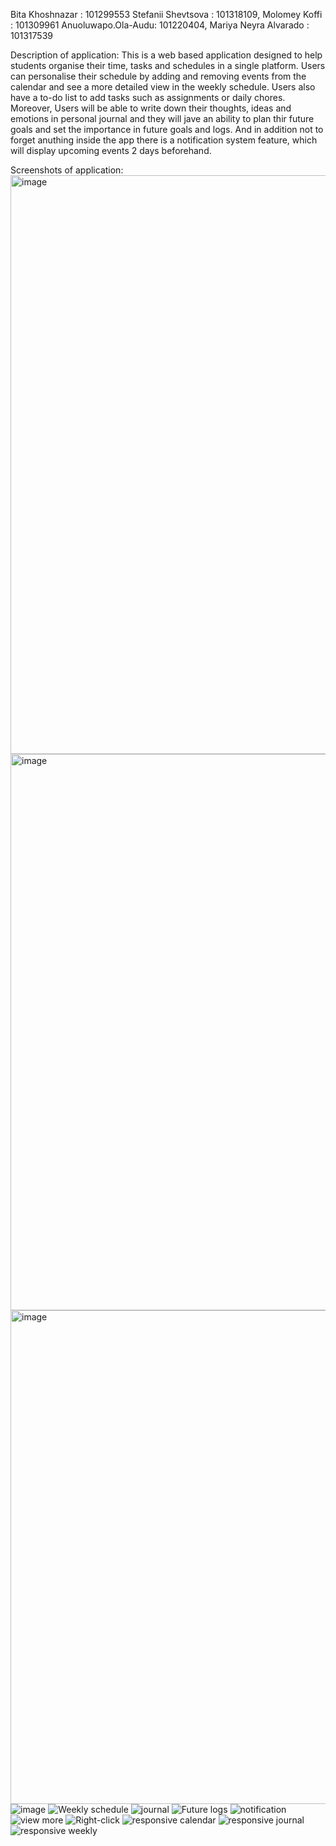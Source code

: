 Bita Khoshnazar : 101299553 
Stefanii Shevtsova : 101318109,
Molomey Koffi : 101309961
Anuoluwapo.Ola-Audu: 101220404, 
Mariya Neyra Alvarado : 101317539

Description of application:
This is a web based application designed to help students organise their time, tasks and schedules in a single platform.
Users can personalise their schedule by adding and removing events from the calendar and see a more detailed view in the weekly schedule. 
Users also have a to-do list to add tasks such as assignments or daily chores. Moreover, Users will be able to write down their thoughts, ideas and emotions in personal journal and they will jave an ability to plan thir future goals and set the importance in future goals and logs. And in addition not to forget anuthing inside the app there is a notification system feature, which will display upcoming events 2 days beforehand.

Screenshots of application:
<img width="926" alt="image" src="https://github.com/user-attachments/assets/4b12c20f-94e5-4095-830f-f634beab319c" />
<img width="890" alt="image" src="https://github.com/user-attachments/assets/7faa3254-d5c9-45f7-ac5b-e428419dd56d" />
<img width="790" alt="image" src="https://github.com/user-attachments/assets/9566bdba-da1c-4dae-a092-3397bfb53835" />
![image](https://github.com/user-attachments/assets/5da71be1-3e78-4679-b49c-dd7ad95ec828)
![Weekly schedule](https://github.com/user-attachments/assets/e362c6e6-b195-4092-a5c3-6cddb37c46d5)
![journal](https://github.com/user-attachments/assets/6971e7b2-0e26-4433-9e57-0bea53fb337f)
![Future logs](https://github.com/user-attachments/assets/5612fac5-ec00-4a1f-9bf3-72b366e73928)
![notification](https://github.com/user-attachments/assets/462b9608-1d50-4cc6-9e4d-51a6c03277da)
![view more](https://github.com/user-attachments/assets/adf1213b-2b18-4286-b35f-bda55c538fd2)
![Right-click](https://github.com/user-attachments/assets/a4258a8b-3336-45cc-8353-0dcd0bea5c9e)
![responsive calendar](https://github.com/user-attachments/assets/ed828944-802a-4ba1-b3d1-f419631b69ab)
![responsive journal](https://github.com/user-attachments/assets/55822bbb-722f-401f-b0ad-15c1f18e1311)
![responsive weekly](https://github.com/user-attachments/assets/27ef23a6-9a3a-4967-88ec-ad0b157d93f2)


